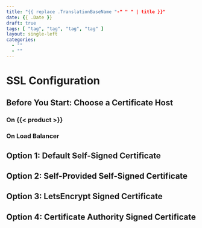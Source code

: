 ```yaml
---
title: "{{ replace .TranslationBaseName "-" " " | title }}"
date: {{ .Date }}
draft: true
tags: [ "tag", "tag", "tag", "tag" ]
layout: single-left
categories:
  - ""
  - ""
---
```


# SSL Configuration

## Before You Start: Choose a Certificate Host

### On {{< product >}}

### On Load Balancer

## Option 1: Default Self-Signed Certificate

## Option 2: Self-Provided Self-Signed Certificate

## Option 3: LetsEncrypt Signed Certificate

## Option 4: Certificate Authority Signed Certificate

